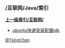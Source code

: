 ### /互联网/Java/索引


**[上一级索引/互联网/](/互联网/)**

- [ubuntu快速安装配置jdk](/互联网/Java/ubuntu快速安装配置jdk)


<font size=2 color='grey'> [@TsingChan](http://www.9ong.com/) </font>

